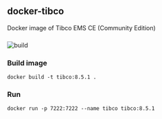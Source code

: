 ## docker-tibco
Docker image of Tibco EMS CE (Community Edition)

###
![build](https://github.com/0x100/docker-tibco/workflows/build/badge.svg?branch=master)

### Build image

    docker build -t tibco:8.5.1 .

### Run

    docker run -p 7222:7222 --name tibco tibco:8.5.1
